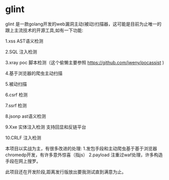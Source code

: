 # glint
glint 是一款golang开发的web漏洞主动(被动)扫描器，这可能是目前为止唯一的跟上主流技术的开源工具,如有一下功能:

1.xss AST语义检测 

2.SQL 注入检测 

3.xray poc 脚本检测（这个偷懒主要参照 https://github.com/jweny/pocassist 
)

4.基于浏览器的爬虫主动扫描

5.被动扫描

6.csrf 检测

7.ssrf 检测

8.jsonp ast语义检测

9.Xxe 实体注入检测 支持回显和反链平台

10.CRLF 注入检测



本项目以实战为主，有很多改进的处理:
1.发包手段和主动爬虫基于基于浏览器chromedp开发，有许多意外惊喜（指js）
2.payload 注重过waf处理，许多构造手段在网上搜罗。


此项目还在开发阶段,距离发行版放出要我测试直到满意为止。

